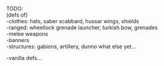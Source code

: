 TODO:  
(defs of)  
-clothes: hats, saber scabbard, hussar wings, shields    
-ranged: wheellock grenade launcher, turkish bow, grenades  
-melee weapons  
-banners  
-structures: gabions, artillery, dunno what else yet...

-vanilla defs...
